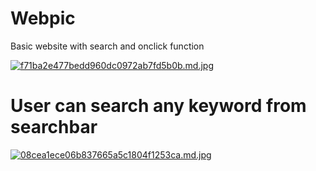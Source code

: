 # Webpic
 
 Basic website with search and onclick function
 
[![f71ba2e477bedd960dc0972ab7fd5b0b.md.jpg](https://www.img.in.th/images/f71ba2e477bedd960dc0972ab7fd5b0b.md.jpg)](https://www.img.in.th/image/pNgqjA)



<h1>User can search any keyword from searchbar</h1>

[![08cea1ece06b837665a5c1804f1253ca.md.jpg](https://www.img.in.th/images/08cea1ece06b837665a5c1804f1253ca.md.jpg)](https://www.img.in.th/image/pNgnTf)
